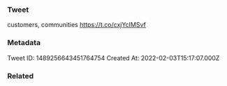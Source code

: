 ### Tweet
customers, communities https://t.co/cxjYcIMSvf

### Metadata
Tweet ID: 1489256643451764754
Created At: 2022-02-03T15:17:07.000Z

### Related

